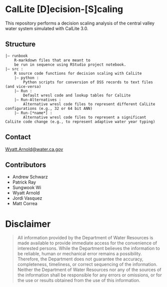 # CalLite [D]ecision-[S]caling

This repository performs a decision scaling analysis of the central valley water system simulated with CalLite 3.0. 

## Structure
	|— runbook
		R-markdown files that are meant to 
		be run in sequence using RStudio project notebook. 
	|— src :
		R source code functions for decision scaling with CalLite
		|— python :
			Python scripts for conversion of DSS records to text files (and vice-versa) 
		|— Run :
			Default wresl code and lookup tables for CalLite
		|— Run-Alternatives :
			Alternative wresl code files to represent different CalLite configurations (e.g., 32 or 64 bit ANN)
		|— Run-[*name*] :
			Alternative wresl code files to represent a significant CalLite code change (e.g., to represent adaptive water year typing)

## Contact
[Wyatt.Arnold@water.ca.gov](mailtto:Wyatt.Arnold@water.ca.gov)

## Contributors
- Andrew Schwarz
- Patrick Ray
- Sungwook Wi
- Wyatt Arnold
- Jordi Vasquez
- Matt Correa

# Disclaimer
> All information provided by the Department of Water Resources is made available to provide immediate access for the convenience of interested persons. While the Department believes the information to be reliable, human or mechanical error remains a possibility. Therefore, the Department does not guarantee the accuracy, completeness, timeliness, or correct sequencing of the information. Neither the Department of Water Resources nor any of the sources of the information shall be responsible for any errors or omissions, or for the use or results obtained from the use of this information.
